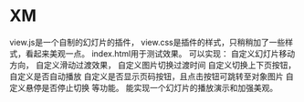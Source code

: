# XM 
view.js是一个自制的幻灯片的插件，
view.css是插件的样式，只稍稍加了一些样式，看起来美观一点。
index.html用于测试效果。
可以实现：
自定义幻灯片移动方向，
自定义滑动过渡效果，
自定义图片切换过渡时间
自定义切换上下页按钮，
自定义是否自动播放
自定义是否显示页码按钮，且点击按钮可跳转至对象图片
自定义悬停是否停止切换
等功能。
能实现一个幻灯片的播放演示和加强美观。
